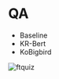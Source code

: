 # QA
- Baseline
- KR-Bert
- KoBigbird

![ftquiz](https://user-images.githubusercontent.com/77143331/218430208-2bdd0752-fbe8-445f-bc86-209f77e463ad.svg)
